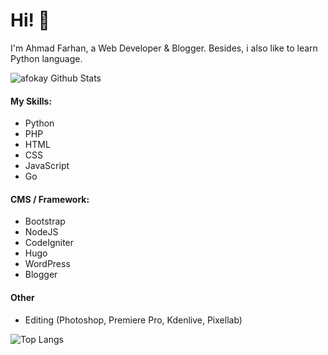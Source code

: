 # Hi! 👋

I'm Ahmad Farhan, a Web Developer & Blogger. Besides, i also like to learn Python language.

![afokay Github Stats](https://github-readme-stats.vercel.app/api?username=afokay&show_icons=true&theme=dracula)

#### My Skills:
- Python
- PHP
- HTML
- CSS
- JavaScript
- Go

#### CMS / Framework:
- Bootstrap
- NodeJS
- CodeIgniter
- Hugo
- WordPress
- Blogger

#### Other
- Editing (Photoshop, Premiere Pro, Kdenlive, Pixellab)

![Top Langs](https://github-readme-stats.vercel.app/api/top-langs/?username=afokay&layout=compact&theme=dracula)
